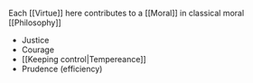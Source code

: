 Each [[Virtue]] here contributes to a [[Moral]] in classical moral [[Philosophy]]

- Justice
- Courage
- [[Keeping control|Tempereance]]
- Prudence (efficiency)

